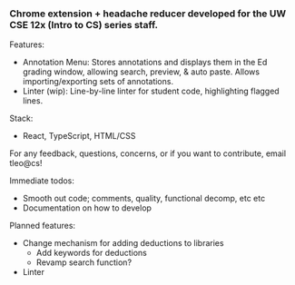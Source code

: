 ### Chrome extension + headache reducer developed for the UW CSE 12x (Intro to CS) series staff. 
Features:
- Annotation Menu: Stores annotations and displays them in the Ed grading window, allowing search, preview, & auto paste. Allows importing/exporting sets of annotations.
- Linter (wip): Line-by-line linter for student code, highlighting flagged lines.

Stack:
- React, TypeScript, HTML/CSS

For any feedback, questions, concerns, or if you want to contribute, email tleo@cs! 

Immediate todos:
- Smooth out code; comments, quality, functional decomp, etc etc 
- Documentation on how to develop 

Planned features:
- Change mechanism for adding deductions to libraries
    - Add keywords for deductions
    - Revamp search function?
- Linter

